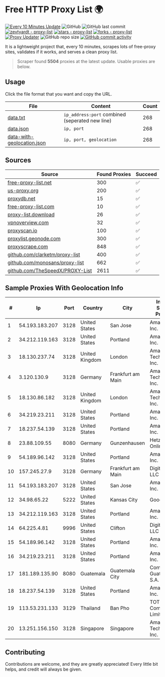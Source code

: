 
# Free HTTP Proxy List 🌍

[![Every 10 Minutes Update](https://github.com/mertguvencli/http-proxy-list/actions/workflows/main.yml/badge.svg?branch=main)](https://github.com/mertguvencli/http-proxy-list/actions/workflows/main.yml)
![GitHub](https://img.shields.io/github/license/mertguvencli/http-proxy-list)
![GitHub last commit](https://img.shields.io/github/last-commit/mertguvencli/http-proxy-list)
[![zevtyardt - proxy-list](https://img.shields.io/static/v1?label=zevtyardt&message=proxy-list&color=blue&logo=github)](https://github.com/zevtyardt/proxy-list "Go to GitHub repo")
[![stars - proxy-list](https://img.shields.io/github/stars/zevtyardt/proxy-list?style=social)](https://github.com/zevtyardt/proxy-list)
[![forks - proxy-list](https://img.shields.io/github/forks/zevtyardt/proxy-list?style=social)](https://github.com/zevtyardt/proxy-list)
[![Proxy Updater](https://github.com/zevtyardt/proxy-list/workflows/Proxy%20Updater/badge.svg)](https://github.com/zevtyardt/proxy-list/actions?query=workflow:"Proxy+Updater")
![GitHub repo size](https://img.shields.io/github/repo-size/zevtyardt/proxy-list)
[![GitHub commit activity](https://img.shields.io/github/commit-activity/m/zevtyardt/proxy-list?logo=commits)](https://github.com/zevtyardt/proxy-list/commits/main)

It is a lightweight project that, every 10 minutes, scrapes lots of free-proxy sites, validates if it works, and serves a clean proxy list.

> Scraper found **5504** proxies at the latest update. Usable proxies are below.

## Usage

Click the file format that you want and copy the URL.

|File|Content|Count|
|----|-------|-----|
|[data.txt](https://raw.githubusercontent.com/mertguvencli/http-proxy-list/main/proxy-list/data.txt)|`ip_address:port` combined (seperated new line)|268|
|[data.json](https://raw.githubusercontent.com/mertguvencli/http-proxy-list/main/proxy-list/data.json)|`ip, port`|268|
|[data-with-geolocation.json](https://raw.githubusercontent.com/mertguvencli/http-proxy-list/main/proxy-list/data-with-geolocation.json)|`ip, port, geolocation`|268|

## Sources

|Source|Found Proxies|Succeed|
|------|-------------|-------|
|[free-proxy-list.net](https://free-proxy-list.net)|300|✅|
|[us-proxy.org](https://www.us-proxy.org)|200|✅|
|[proxydb.net](http://proxydb.net)|15|✅|
|[free-proxy-list.com](https://free-proxy-list.com/?page=&port=&type%5B%5D=http&type%5B%5D=https&up_time=0&search=Search)|10|✅|
|[proxy-list.download](https://www.proxy-list.download/HTTP)|26|✅|
|[vpnoverview.com](https://vpnoverview.com/privacy/anonymous-browsing/free-proxy-servers)|32|✅|
|[proxyscan.io](https://www.proxyscan.io)|100|✅|
|[proxylist.geonode.com](https://proxylist.geonode.com/api/proxy-list?limit=300&page=1&sort_by=lastChecked&sort_type=desc&protocols=http,https)|300|✅|
|[proxyscrape.com](https://api.proxyscrape.com/v2/?request=displayproxies&protocol=http&timeout=10000&country=all&ssl=all&anonymity=all)|848|✅|
|[github.com/clarketm/proxy-list](https://raw.githubusercontent.com/clarketm/proxy-list/master/proxy-list-raw.txt)|400|✅|
|[github.com/monosans/proxy-list](https://raw.githubusercontent.com/monosans/proxy-list/main/proxies/http.txt)|662|✅|
|[github.com/TheSpeedX/PROXY-List](https://raw.githubusercontent.com/TheSpeedX/PROXY-List/master/http.txt)|2611|✅|


## Sample Proxies With Geolocation Info

|#|Ip|Port|Country|City|Internet Service Provider|
|-|--|----|-------|----|-------------------------|
|1|54.193.183.207|3128|United States|San Jose|Amazon.com, Inc.|
|2|34.212.119.163|3128|United States|Portland|Amazon.com, Inc.|
|3|18.130.237.74|3128|United Kingdom|London|Amazon Technologies Inc.|
|4|3.120.130.9|3128|Germany|Frankfurt am Main|Amazon Technologies Inc.|
|5|18.130.86.182|3128|United Kingdom|London|Amazon Technologies Inc.|
|6|34.219.23.211|3128|United States|Portland|Amazon.com, Inc.|
|7|18.237.54.139|3128|United States|Portland|Amazon.com, Inc.|
|8|23.88.109.55|8080|Germany|Gunzenhausen|Hetzner Online GmbH|
|9|54.189.96.142|3128|United States|Portland|Amazon.com, Inc.|
|10|157.245.27.9|3128|Germany|Frankfurt am Main|DigitalOcean, LLC|
|11|54.193.183.207|3128|United States|San Jose|Amazon.com, Inc.|
|12|34.98.65.22|5222|United States|Kansas City|Google LLC|
|13|34.212.119.163|3128|United States|Portland|Amazon.com, Inc.|
|14|64.225.4.81|9996|United States|Clifton|DigitalOcean, LLC|
|15|54.189.96.142|3128|United States|Portland|Amazon.com, Inc.|
|16|34.219.23.211|3128|United States|Portland|Amazon.com, Inc.|
|17|181.189.135.90|8080|Guatemala|Guatemala City|Comcel Guatemala S.A.|
|18|18.237.54.139|3128|United States|Portland|Amazon.com, Inc.|
|19|113.53.231.133|3129|Thailand|Ban Pho|TOT Public Company Limited|
|20|13.251.156.150|3128|Singapore|Singapore|Amazon Technologies Inc.|



## Contributing

Contributions are welcome, and they are greatly appreciated! Every
little bit helps, and credit will always be given.


